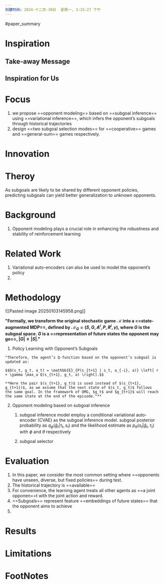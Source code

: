 ```yaml
---
创建时间: 2024-十二月-30日  星期一, 3:15:27 下午
---
```

#paper_summary 

# Inspiration


## Take-away Message




## Inspiration for Us





# Focus
1. we propose ==opponent modeling== based on ==subgoal inference== using ==variational inference==, which infers the opponent’s subgoals through historical trajectories
2. design ==two  subgoal selection modes== for ==cooperative== games and ==general-sum== games respectively.


# Innovation



# Theroy
As subgoals are likely to be shared by different opponent policies, predicting subgoals can yield better generalization to unknown opponents.



# Background
1. Opponent modeling plays a crucial role in enhancing the robustness and stability of reinforcement learning


# Related Work
1. Variational auto-encoders can also be used to model the opponent’s policy
2. 



# Methodology
![[Pasted image 20250103145958.png]]



**"Formally, we transform the original stochastic game $\mathcal{M}$ into a ==state-augmented MDP==, defined by $\mathcal{M}_G = (S, G, A^i, P, R^i, \gamma)$, where $G$ is the subgoal space. $G$ is a ==representation of future states the opponent may go==, $|G| \leq |S|.$"**

1. Policy Learning with Opponent’s Subgoals

 ````ad-note
"Therefore, the agent’s Q-function based on the opponent’s subgoal is updated as:

$$Q(s_t, g_t, a_t) = \mathbb{E}_{P(s_{t+1} | s_t, a_{-i}, a)} \left[ r + \gamma \max_a Q(s_{t+1}, g_t, a) \right].$$

**Here the pair $(s_{t+1}, g_t)$ is used instead of $(s_{t+1}, g_{t+1})$, as we assume that the next state of $(s_t, g_t)$ follows the same goal. In the framework of OMG, $g_t$ and $g_{t+1}$ will reach the same state at the end of the episode."**

````
 
2. Opponent modeling based on subgoal inference
	1. subgoal inference model
	 employ a conditional variational auto-encoder (CVAE) as the subgoal inference model. 
	subgoal posterior probability as $q_\phi(\hat{g}_t|\tau_t, s_t)$ and the likelihood estimate as $p_\theta(s_t|\hat{g}_t, \tau_t)$ with $\phi$ and $\theta$ respectively
	
	2. subgoal selector
	   
	   

# Evaluation
1. In this paper, we consider the most common setting where ==opponents have unseen, diverse, but fixed policies== during test.
2. The historical trajectory is ==available==
3. For convenience, the learning agent treats all other agents as ==a joint opponen==t with the joint action and reward.
4. ==Subgoals== represent feature ==embeddings of future states== that the opponent aims to achieve
5. 

# Results



# Limitations


# FootNotes

